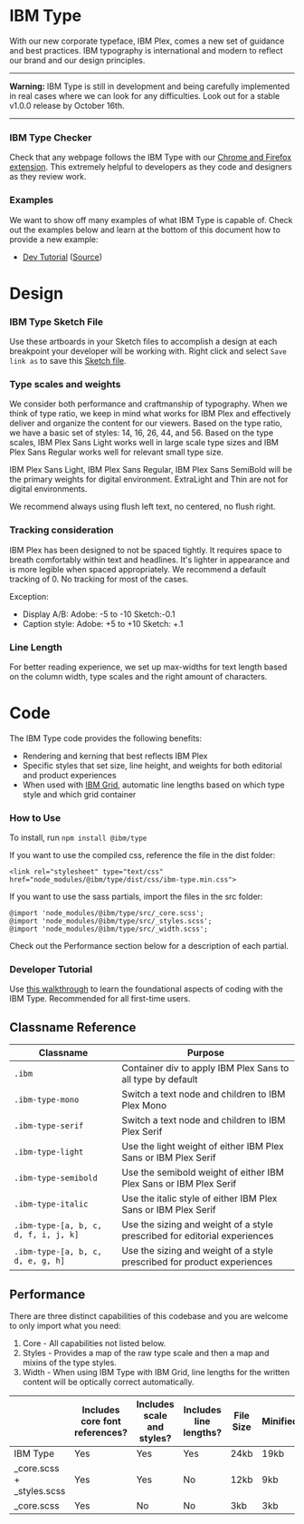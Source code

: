 # IBM Type

With our new corporate typeface, IBM Plex, comes a new set of guidance and best practices. IBM typography is international and modern to reflect our brand and our design principles.

---

**Warning:** IBM Type is still in development and being carefully implemented in real cases where we can look for any difficulties. Look out for a stable v1.0.0 release by October 16th.

---

### IBM Type Checker

Check that any webpage follows the IBM Type with our [Chrome and Firefox extension](https://github.com/ibm/type-checker). This extremely helpful to developers as they code and designers as they review work.

### Examples

We want to show off many examples of what IBM Type is capable of. Check out the examples below and learn at the bottom of this document how to provide a new example:
-  [Dev Tutorial](https://ibm.github.io/type/) ([Source](./docs/index.html))

# Design

### IBM Type Sketch File

Use these artboards in your Sketch files to accomplish a design at each breakpoint your developer will be working with. Right click and select `Save link as` to save this [Sketch file](https://github.com/IBM/type/raw/master/ibm-type.sketch).

### Type scales and weights

We consider both performance and craftmanship of typography. When we think of type ratio, we keep in mind what works for IBM Plex and effectively deliver and organize the content for our viewers. Based on the type ratio, we have a basic set of styles: 14, 16, 26, 44, and 56. Based on the type scales, IBM Plex Sans Light works well in large scale type sizes and IBM Plex Sans  Regular works well for relevant small type size.

IBM Plex Sans Light, IBM Plex Sans Regular, IBM Plex Sans SemiBold will be the primary weights for digital environment. ExtraLight and Thin are not for digital environments.

We recommend always using flush left text, no centered, no flush right.

### Tracking consideration

IBM Plex has been designed to not be spaced tightly. It requires space to breath comfortably within text and headlines. It's lighter in appearance and is more legible when spaced appropriately. We recommend a default tracking of 0. No tracking for most of the cases.

Exception:
  * Display A/B: Adobe: -5 to -10 Sketch:-0.1
  * Caption style: Adobe: +5 to +10 Sketch: +.1

### Line Length

For better reading experience, we set up max-widths for text length based on the column width, type scales and the right amount of characters.

# Code

The IBM Type code provides the following benefits:

- Rendering and kerning that best reflects IBM Plex
- Specific styles that set size, line height, and weights for both editorial and product experiences
- When used with [IBM Grid](https://github.com/ibm/grid), automatic line lengths based on which type style and which grid container

### How to Use

To install, run `npm install @ibm/type`

If you want to use the compiled css, reference the file in the dist folder:
```
<link rel="stylesheet" type="text/css" href="node_modules/@ibm/type/dist/css/ibm-type.min.css">
```

If you want to use the sass partials, import the files in the src folder:
```
@import 'node_modules/@ibm/type/src/_core.scss';
@import 'node_modules/@ibm/type/src/_styles.scss';
@import 'node_modules/@ibm/type/src/_width.scss';
```

Check out the Performance section below for a description of each partial.

### Developer Tutorial

Use [this walkthrough](https://ibm.github.io/type/) to learn the foundational aspects of coding with the IBM Type. Recommended for all first-time users.

## Classname Reference

| Classname                     | Purpose                                                                                                                                             |
|-------------------------------|-----------------------------------------------------------------------------------------------------------------------------------------------------|
| `.ibm`                        | Container div to apply IBM Plex Sans to all type by default                                                                                                                           |
| `.ibm-type-mono`           | Switch a text node and children to IBM Plex Mono                                                               |
| `.ibm-type-serif`           | Switch a text node and children to IBM Plex Serif                                                            |
| `.ibm-type-light`           | Use the light weight of either IBM Plex Sans or IBM Plex Serif                                                            |
| `.ibm-type-semibold`  | Use the semibold weight of either IBM Plex Sans or IBM Plex Serif                                                                                                    |
| `.ibm-type-italic`              | Use the italic style of either IBM Plex Sans or IBM Plex Serif                                                                                     |
| `.ibm-type-[a, b, c, d, f, i, j, k]`               | Use the sizing and weight of a style prescribed for editorial experiences                                                                                                              |
| `.ibm-type-[a, b, c, d, e, g, h]`               | Use the sizing and weight of a style prescribed for product experiences                                                                                                                         |

## Performance

There are three distinct capabilities of this codebase and you are welcome to only import what you need:
1. Core - All capabilities not listed below.
2. Styles - Provides a map of the raw type scale and then a map and mixins of the type styles.
3. Width - When using IBM Type with IBM Grid, line lengths for the written content will be optically correct automatically.

|                          | Includes core font references? | Includes scale and styles? | Includes line lengths? | File Size | Minified | Gzip  |
|--------------------------|---------------------|-----------------------|-------------------------|-----------|----------|-------|
| IBM Type                 | Yes                 | Yes                   | Yes                     | 24kb      | 19kb      | 3.1kb |
| _core.scss + _styles.scss | Yes                 | Yes                   | No                      | 12kb       | 9kb      | 1.5kb |
| _core.scss               | Yes                 | No                    | No                      | 3kb       | 3kb      | 0.5kb |
